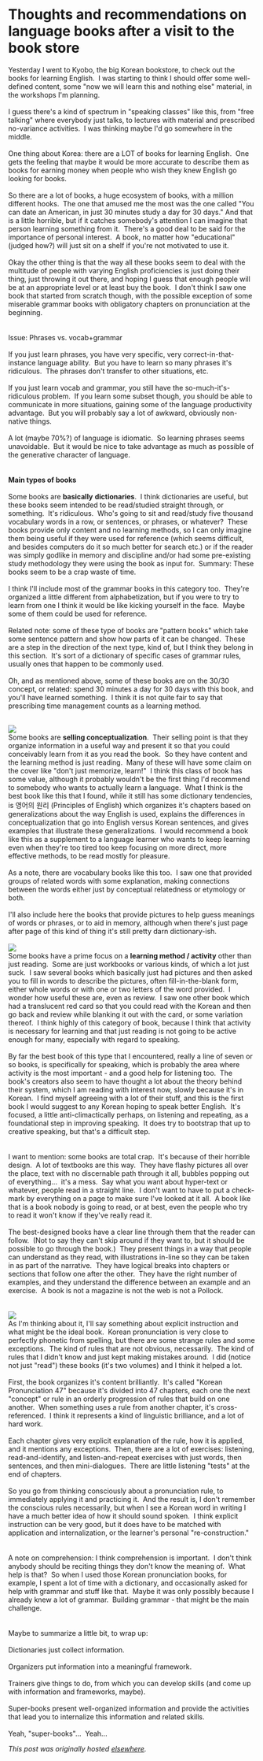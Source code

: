 # Thoughts and recommendations on language books after a visit to the book store

<div>
<p>Yesterday I went to Kyobo, the big Korean bookstore, to check out the books for learning English. &#160;I was starting to think I should offer some well-defined content, some "now we will learn this and nothing else" material, in the workshops I'm planning.<br><br>I guess there's a kind of spectrum in "speaking classes" like this, from "free talking" where everybody just talks, to lectures with material and prescribed no-variance activities. &#160;I was thinking maybe I'd go somewhere in the middle.<br><br>One thing about Korea: there are a LOT of books for learning English. &#160;One gets the feeling that maybe it would be more accurate to describe them as books for earning money when people who wish they knew English go looking for books.<br><br>So there are a lot of books, a huge ecosystem of books, with a million different hooks. &#160;The one that amused me the most was the one called "You can date an American, in just 30 minutes study a day for 30 days." And that is a little horrible, but if it catches somebody's attention I can imagine that person learning something from it. &#160;There's a good deal to be said for the importance of personal interest. &#160;A book, no matter how "educational" (judged how?) will just sit on a shelf if you're not motivated to use it.<br><br>Okay the other thing is that the way all these books seem to deal with the multitude of people with varying English proficiencies is just doing their thing, just throwing it out there, and hoping I guess that enough people will be at an appropriate level or at least buy the book. &#160;I don't think I saw one book that started from scratch though, with the possible exception of some miserable grammar books with obligatory chapters on pronunciation at the beginning.<br><br><br>Issue: Phrases vs. vocab+grammar<br><br>If you just learn phrases, you have very specific, very correct-in-that-instance language ability. &#160;But you have to learn so many phrases it's ridiculous. &#160;The phrases don't transfer to other situations, etc.<br><br>If you just learn vocab and grammar, you still have the so-much-it's-ridiculous problem. &#160;If you learn some subset though, you should be able to communicate in more situations, gaining some of the language productivity advantage. &#160;But you will probably say a lot of awkward, obviously non-native things.<br><br>A lot (maybe 70%?) of language is idiomatic. &#160;So learning phrases seems unavoidable. &#160;But it would be nice to take advantage as much as possible of the generative character of language.<br><br><br><b>Main types of books</b><br><br>Some books are <b>basically</b> <b>dictionaries</b>. &#160;I think dictionaries are useful, but these books seem intended to be read/studied straight through, or something. &#160;It's ridiculous. &#160;Who's going to sit and read/study five thousand vocabulary words in a row, or sentences, or phrases, or whatever? &#160;These books provide only content and no learning methods, so I can only imagine them being useful if they were used for reference (which seems difficult, and besides computers do it so much better for search etc.) or if the reader was simply godlike in memory and discipline and/or had some pre-existing study methodology they were using the book as input for. &#160;Summary: These books seem to be a crap waste of time.<br><br>I think I'll include most of the grammar books in this category too. &#160;They're organized a little different from alphabetization, but if you were to try to learn from one I think it would be like kicking yourself in the face. &#160;Maybe some of them could be used for reference.<br><br>Related note: some of these type of books are "pattern books" which take some sentence pattern and show how parts of it can be changed. &#160;These are a step in the direction of the next type, kind of, but I think they belong in this section. &#160;It's sort of a dictionary of specific cases of grammar rules, usually ones that happen to be commonly used.<br><br>Oh, and as mentioned above, some of these books are on the 30/30 concept, or related: spend 30 minutes a day for 30 days with this book, and you'll have learned something. &#160;I think it is not quite fair to say that prescribing time management counts as a learning method.<br><br></p>
<div class="separator"><a href="ajs20110206%25E1%2584%258B%25E1%2585%25A7%25E1%2586%25BC%25E1%2584%258B%25E1%2585%25A5%25E1%2584%258B%25E1%2585%25B4%25E1%2584%258B%25E1%2585%25AF%25E1%2586%25AB%25E1%2584%2585%25E1%2585%25B5cover.jpg" imageanchor="1"><img border="0" src="ajs20110206%25E1%2584%258B%25E1%2585%25A7%25E1%2586%25BC%25E1%2584%258B%25E1%2585%25A5%25E1%2584%258B%25E1%2585%25B4%25E1%2584%258B%25E1%2585%25AF%25E1%2586%25AB%25E1%2584%2585%25E1%2585%25B5cover.jpg"></a></div>Some books are <b>selling conceptualization</b>. &#160;Their selling point is that they organize information in a useful way and present it so that you could conceivably learn from it as you read the book. &#160;So they have content and the learning method is just reading. &#160;Many of these will have some claim on the cover like "don't just memorize, learn!" &#160;I think this class of book has some value, although it probably wouldn't be the first thing I'd recommend to somebody who wants to actually learn a language. &#160;What I think is the best book like this that I found, while it still has some dictionary tendencies, is &#50689;&#50612;&#51032; &#50896;&#47532; (Principles of English) which organizes it's chapters based on generalizations about the way English is used, explains the differences in conceptualization that go into English versus Korean sentences, and gives examples that illustrate these generalizations. &#160;I would recommend a book like this as a supplement to a language learner who wants to keep learning even when they're too tired too keep focusing on more direct, more effective methods, to be read mostly for pleasure.<br><br>As a note, there are vocabulary books like this too. &#160;I saw one that provided groups of related words with some explanation, making connections between the words either just by conceptual relatedness or etymology or both.<br><br>I'll also include here the books that provide pictures to help guess meanings of words or phrases, or to aid in memory, although when there's just page after page of this kind of thing it's still pretty darn dictionary-ish.<br><br><div class="separator"><a href="ajs20110206picture-tell-cover.jpg" imageanchor="1"><img border="0" src="ajs20110206picture-tell-cover.jpg"></a></div>Some books have a prime focus on a <b>learning method / activity</b> other than just reading. &#160;Some are just workbooks or various kinds, of which a lot just suck. &#160;I saw several books which basically just had pictures and then asked you to fill in words to describe the pictures, often fill-in-the-blank form, either whole words or with one or two letters of the word provided. &#160;I wonder how useful these are, even as review. &#160;I saw one other book which had a translucent red card so that you could read with the Korean and then go back and review while blanking it out with the card, or some variation thereof. &#160;I think highly of this category of book, because I think that activity is necessary for learning and that just reading is not going to be active enough for many, especially with regard to speaking.<br><br>By far the best book of this type that I encountered, really a line of seven or so books, is specifically for speaking, which is probably the area where activity is the most important - and a good help for listening too. &#160;The book's creators also seem to have thought a lot about the theory behind their system, which I am reading with interest now, slowly because it's in Korean. &#160;I find myself agreeing with a lot of their stuff, and this is the first book I would suggest to any Korean hoping to speak better English. &#160;It's focused, a little anti-climactically perhaps, on listening and repeating, as a foundational step in improving speaking. &#160;It does try to bootstrap that up to creative speaking, but that's a difficult step.<br><br><br>I want to mention: some books are total crap. &#160;It's because of their horrible design. &#160;A lot of textbooks are this way. &#160;They have flashy pictures all over the place, text with no discernable path through it all, bubbles popping out of everything... &#160;it's a mess. &#160;Say what you want about hyper-text or whatever, people read in a straight line. &#160;I don't want to have to put a check-mark by everything on a page to make sure I've looked at it all. &#160;A book like that is a book nobody is going to read, or at best, even the people who try to read it won't know if they've really read it.<br><br>The best-designed books have a clear line through them that the reader can follow. &#160;(Not to say they can't skip around if they want to, but it should be possible to go through the book.) &#160;They present things in a way that people can understand as they read, with illustrations in-line so they can be taken in as part of the narrative. &#160;They have logical breaks into chapters or sections that follow one after the other. &#160;They have the right number of examples, and they understand the difference between an example and an exercise. &#160;A book is not a magazine is not the web is not a Pollock.<br><br><br><div class="separator"><a href="ajs20110206%25E1%2584%2592%25E1%2585%25A1%25E1%2586%25AB%25E1%2584%2580%25E1%2585%25AE%25E1%2586%25A8%25E1%2584%258B%25E1%2585%25A5%25E1%2584%2587%25E1%2585%25A1%25E1%2586%25AF%25E1%2584%258B%25E1%2585%25B3%25E1%2586%25B747cover.jpg" imageanchor="1"><img border="0" src="ajs20110206%25E1%2584%2592%25E1%2585%25A1%25E1%2586%25AB%25E1%2584%2580%25E1%2585%25AE%25E1%2586%25A8%25E1%2584%258B%25E1%2585%25A5%25E1%2584%2587%25E1%2585%25A1%25E1%2586%25AF%25E1%2584%258B%25E1%2585%25B3%25E1%2586%25B747cover.jpg"></a></div>As I'm thinking about it, I'll say something about explicit instruction and what might be the ideal book. &#160;Korean pronunciation is very close to perfectly phonetic from spelling, but there are some strange rules and some exceptions. &#160;The kind of rules that are not obvious, necessarily. &#160;The kind of rules that I didn't know and just kept making mistakes around. &#160;I did (notice not just "read") these books (it's two volumes) and I think it helped a lot.<br><br>First, the book organizes it's content brilliantly. &#160;It's called "Korean Pronunciation 47" because it's divided into 47 chapters, each one the next "concept" or rule in an orderly progression of rules that build on one another. &#160;When something uses a rule from another chapter, it's cross-referenced. &#160;I think it represents a kind of linguistic brilliance, and a lot of hard work.<br><br>Each chapter gives very explicit explanation of the rule, how it is applied, and it mentions any exceptions. &#160;Then, there are a lot of exercises: listening, read-and-identify, and listen-and-repeat exercises with just words, then sentences, and then mini-dialogues. &#160;There are little listening "tests" at the end of chapters.<br><br>So you go from thinking consciously about a pronunciation rule, to immediately applying it and practicing it. &#160;And the result is, I don't remember the conscious rules necessarily, but when I see a Korean word in writing I have a much better idea of how it should sound spoken. &#160;I think explicit instruction can be very good, but it does have to be matched with application and internalization, or the learner's personal "re-construction."<br><br><br>A note on comprehension: I think comprehension is important. &#160;I don't think anybody should be reciting things they don't know the meaning of. &#160;What help is that? &#160;So when I used those Korean pronunciation books, for example, I spent a lot of time with a dictionary, and occasionally asked for help with grammar and stuff like that. &#160;Maybe it was only possibly because I already knew a lot of grammar. &#160;Building grammar - that might be the main challenge.<br><br><br>Maybe to summarize a little bit, to wrap up:<br><br>Dictionaries just collect information.<br><br>Organizers put information into a meaningful framework.<br><br>Trainers give things to do, from which you can develop skills (and come up with information and frameworks, maybe).<br><br>Super-books present well-organized information and provide the activities that lead you to internalize this information and related skills.<br><br>Yeah, "super-books"... &#160;Yeah...</div>


*This post was originally hosted [elsewhere](http://planspace.blogspot.com/2011/02/thoughts-and-recommendations-on.html).*

